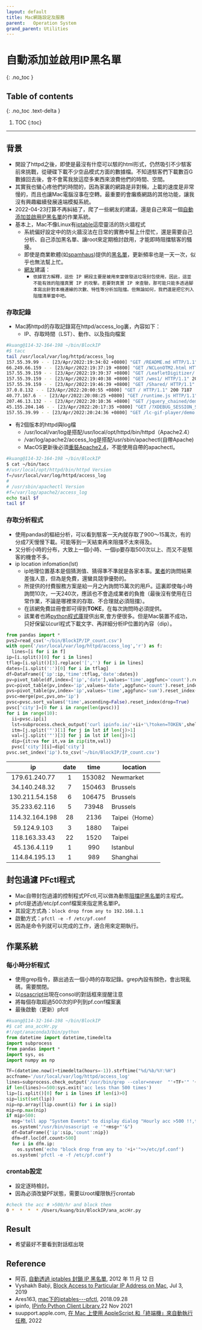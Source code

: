 ```yaml
---
layout: default
title: Mac網路設定及服務
parent:   Operation System
grand_parent: Utilities
---
```


# 自動添加並啟用IP黑名單
{: .no_toc }

## Table of contents
{: .no_toc .text-delta }

1. TOC 
{:toc}

---

## 背景
- 開設了httpd之後，即使是最沒有什麼可以駭的html形式，仍然吸引不少駭客前來挑戰，從硬碟下載不少空品模式方面的數據檔。不知道駭客們下載數百G數據回去後，會不會罵我放這麼多東西來浪費他們的時間、空間。
- 其實我也蠻心疼他們的時間的，因為家裏的網路是非對稱，上載的速度是非常慢的，而且也讓Mac電腦沒事在空轉。最重要的會癱瘓網路的其他功能，讓我沒有興趣繼續發展遠端模擬系統。
- 2022-04-23打算不再糾結了，爬了一些網友的建議，還是自己來寫一個[自動添加並啟用IP黑名單]()的作業系統。
- 基本上，Mac不像Linux有[iptable](https://zh.wikipedia.org/wiki/Iptables)這麼靈活的防火牆程式
  - 系統偏好設定中的防火牆沒法在日常的實務中幫上什麼忙，還是需要自己分析、自己添加黑名單、讓root來定期檢討啟用，才能即時阻擋駭客的騷擾。
  - 即使是商業軟體(如[spamhaus](www.spamhaus.org))提供的[黑名單](https://www.spamhaus.org/drop/drop.lasso)，更新頻率也是一天一次，似乎也無法幫上忙。
  - [網友](http://yenpai.idis.com.tw/archives/399-教學-自動透過-iptables-封鎖-ip-黑名單)建議：
    - `依據官方解釋，這些 IP 網段主要是被用來當做發送垃圾封包使用，因此，這並不能有效的阻擋真實 IP 的攻擊。若要對真實 IP 來查驗，那可能只能多透過腳本寫出針對本機連線的次數、特性等分析加阻擋。但無論如何，我們還是把它列入阻擋清單當中吧。`

### 存取記錄
- Mac將httpd的存取記錄寫在httpd/access_log裏，內容如下：
  - IP、存取時間（LST）、動作、以及指向檔案

```bash
#kuang@114-32-164-198 ~/bin/BlockIP
#$ tacc
tail /usr/local/var/log/httpd/access_log
157.55.39.99 - - [23/Apr/2022:19:34:02 +0800] "GET /README.md HTTP/1.1" 200 824
66.249.66.159 - - [23/Apr/2022:19:37:19 +0800] "GET /NCLonOTM2.html HTTP/1.1" 200 4265
157.55.39.159 - - [23/Apr/2022:19:39:37 +0800] "GET /LeafletDigitizer/ HTTP/1.1" 200 2303
157.55.39.159 - - [23/Apr/2022:19:40:38 +0800] "GET /wms1/ HTTP/1.1" 200 335
157.55.39.159 - - [23/Apr/2022:19:46:39 +0800] "GET /Shared/ HTTP/1.1" 200 598
37.0.8.132 - - [23/Apr/2022:20:00:55 +0800] "GET / HTTP/1.1" 200 7187
40.77.167.6 - - [23/Apr/2022:20:08:25 +0800] "GET /runtime.js HTTP/1.1" 200 37905
207.46.13.132 - - [23/Apr/2022:20:10:36 +0800] "GET /jquery_chained/demo.html HTTP/1.1" 200 22437
45.155.204.146 - - [23/Apr/2022:20:17:35 +0800] "GET /?XDEBUG_SESSION_START=phpstorm HTTP/1.1" 200 7187
157.55.39.99 - - [23/Apr/2022:20:24:36 +0800] "GET /lc-gif-player/demo.html HTTP/1.1" 200 5531
```

- 有2個版本的httpd與log檔
  - /usr/local/var/log是搭配/usr/local/opt/httpd/bin/httpd（Apache2.4）
  - /var/log/apache2/access_log是搭配/usr/sbin/apachectl(自帶Apache)
  - MacOS更新後必須[重裝Apache2.4](https://getgrav.org/blog/macos-monterey-apache-multiple-php-versions)，不能使用自帶的apachectl。
```bash
#kuang@114-32-164-198 ~/bin/BlockIP
$ cat ~/bin/tacc
#/usr/local/opt/httpd/bin/httpd Version
f=/usr/local/var/log/httpd/access_log
#
# /usr/sbin/apachectl Version
#f=/var/log/apache2/access_log
echo tail $f
tail $f
```
### 存取分析程式
- 使用pandas的樞紐分析，可以看到駭客一天內就存取了900～15萬次，有的分成7天慢慢下載。可能等到一天結束再來阻擋不太來得及。
- 又分析小時的分布，大致上一個小時、一個ip要存取500次以上、而又不是駭客的機會不多。
- ip location infomation(lst)
  - ip地理位置基本是個猜測值、猜得準不準就是各家本事。[業者](https://ipinfo.io/)的詢問結果差強人意，但為是免費，還蠻具競爭優勢的。
  - 所提供的付費服務方案是給一月之內詢問15萬次的用戶。這裏即使每小時詢問10次，一天240次，應該也不會造成業者的負擔（最後沒有使用在日常作業，不論是哪裡來的存取、不合理就必須阻擋）。
  - 在該網免費註冊會即可得到**TOKE**，在每次詢問時必須提供。
  - 該業者也將[python程式庫](https://github.com/ipinfo/python)提供出來,會方便很多。但是Mac裝置不成功，只好保留以curl程式下載文字、再詳細分析IP位置的內容（dip）。

```python
from pandas import *
pvs2=read_csv('~/bin/BlockIP/IP_count.csv')
with open('/usr/local/var/log/httpd/access_log','r') as f:
  lines=[i for i in f]
ip=[i.split()[0] for i in lines]
tflag=[i.split()[3].replace('[','') for i in lines]
dates=[i.split(':')[0] for i in tflag]
df=DataFrame({'ip':ip,'time':tflag,'date':dates})
pv=pivot_table(df,index=['ip','date'],values='time',aggfunc='count').reset_index()
pvc=pivot_table(pv,index='ip',values='date',aggfunc='count').reset_index()
pvs=pivot_table(pv,index='ip',values='time',aggfunc='sum').reset_index()
pvsc=merge(pvc,pvs,on='ip')
pvsc=pvsc.sort_values('time',ascending=False).reset_index(drop=True)
pvsc['city']=[0 for i in range(len(pvsc))]
for i in range(10):
  ii=pvsc.ip[i]
  lst=subprocess.check_output('curl ipinfo.io/'+ii+'\?token=TOKEN',shell=True).decode('utf8').split('\n')
  itm=[j.split('"')[1] for j in lst if len(j)>1]
  val=[j.split('"')[3] for j in lst if len(j)>1]
  dip={it:va for it,va in zip(itm,val)}
  pvsc['city'][i]=dip['city']
pvsc.set_index('ip').to_csv('~/bin/BlockIP/IP_count.csv')
```

|ip|date|time|location|
|:-:|:-:|:-:|-|
|179.61.240.77|1|153082|Newmarket|
|34.140.248.32|7|150463|Brussels|
|130.211.54.158|6|106475|Brussels|
|35.233.62.116|5|73948|Brussels|
|114.32.164.198|28|2136|Taipei（Home）|
|59.124.9.103|3|1880|Taipei|
|118.163.33.43|22|1520|Taipei|
|45.136.4.119|1|990|Istanbul|
|114.84.195.13|1|989|Shanghai|

## 封包過濾 PFctl程式
- Mac自帶封包過濾的控制程式PFctl,可以做為動態[阻擋IP黑名單](https://medium.com/ringcentral-developers/how-to-block-a-particular-ip-address-on-mac-a587805972e5)的主程式。
- pfctl是透過/etc/pf.conf檔案來指定黑名單IP。
- 其設定方式為：`block drop from any to 192.168.1.1`
- 啟動方式：`pfctl -e -f /etc/pf.conf`
- 因為是命令列就可以完成的工作，適合用來定期執行。

## 作業系統
### 每小時分析程式
- 使用grep指令，篩出過去一個小時的存取記錄。grep內設有顏色，會出現亂碼，需要關閉。
- 以[osascript](https://support.apple.com/zh-tw/guide/terminal/trml1003/mac)出現在consol的對話框來提醒注意
- 將每個存取超過500次的IP列到pf.conf檔案裏
- 最後啟動（更新）pfctl
```python
#kuang@114-32-164-198 ~/bin/BlockIP
#$ cat ana_accHr.py
#!/opt/anaconda3/bin/python
from datetime import datetime,timedelta 
import subprocess
from pandas import *
import sys, os
import numpy as np

TF=(datetime.now()+timedelta(hours=-1)).strftime("%d/%b/%Y:%H")
accfname='/usr/local/var/log/httpd/access_log'
lines=subprocess.check_output('/usr/bin/grep --color=never  "'+TF+'" '+accfname,shell=True).decode('utf8').split('\n')
if len(lines)<=500:sys.exit('acc less than 500 times')
lip=[i.split()[0] for i in lines if len(i)>0]
sip=list(set(lip))
nip=np.array([lip.count(i) for i in sip])
mip=np.max(nip)
if mip>500:
  msg='tell app "System Events" to display dialog "Hourly acc >500 !!,tail /etc/pf.conf"'
  os.system("/usr/bin/osascript -e '"+msg+"'&")
  df=DataFrame({'ip':sip,'count':nip})
  dfm=df.loc[df.count>500]
  for i in dfm.ip:
    os.system('echo "block drop from any to '+i+'">>/etc/pf.conf')   
  os.system('pfctl -e -f /etc/pf.conf')
```

### crontab設定
- 設定逐時檢討。
- 因為必須改變PF狀態，需要以root權限執行crontab

```bash
#check the acc # >500/hr and block them
0 *  *  *  * /Users/kuang/bin/BlockIP/ana_accHr.py 
```

## Result
- 希望最好不要看到對話框出現

## Reference
- 阿百, [自動透過 iptables 封鎖 IP 黑名單](http://yenpai.idis.com.tw/archives/399-教學-自動透過-iptables-封鎖-ip-黑名單), 2012 年 11 月 12 日
- Vyshakh Babji, [Block Access to Particular IP Address on Mac](https://medium.com/ringcentral-developers/how-to-block-a-particular-ip-address-on-mac-a587805972e5), Jul 3, 2019
- Ares163, [mac下的iptables---pfctl](https://www.jianshu.com/p/eefe3877650f), 2018.09.28
- ipinfo, [IPinfo Python Client Library](https://github.com/ipinfo/python),22 Nov 2021
- suupport.apple.com, [在 Mac 上使用 AppleScript 和「終端機」來自動執行任務](https://support.apple.com/zh-tw/guide/terminal/trml1003/mac), 2022